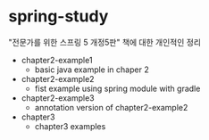 spring-study
==========================================================================================
"전문가를 위한 스프링 5 개정5판" 책에 대한 개인적인 정리
* chapter2-example1
    * basic java example in chaper 2
* chapter2-example2
    * fist example using spring module with gradle
* chapter2-example3
    * annotation version of chapter2-example2
* chapter3
    * chapter3 examples